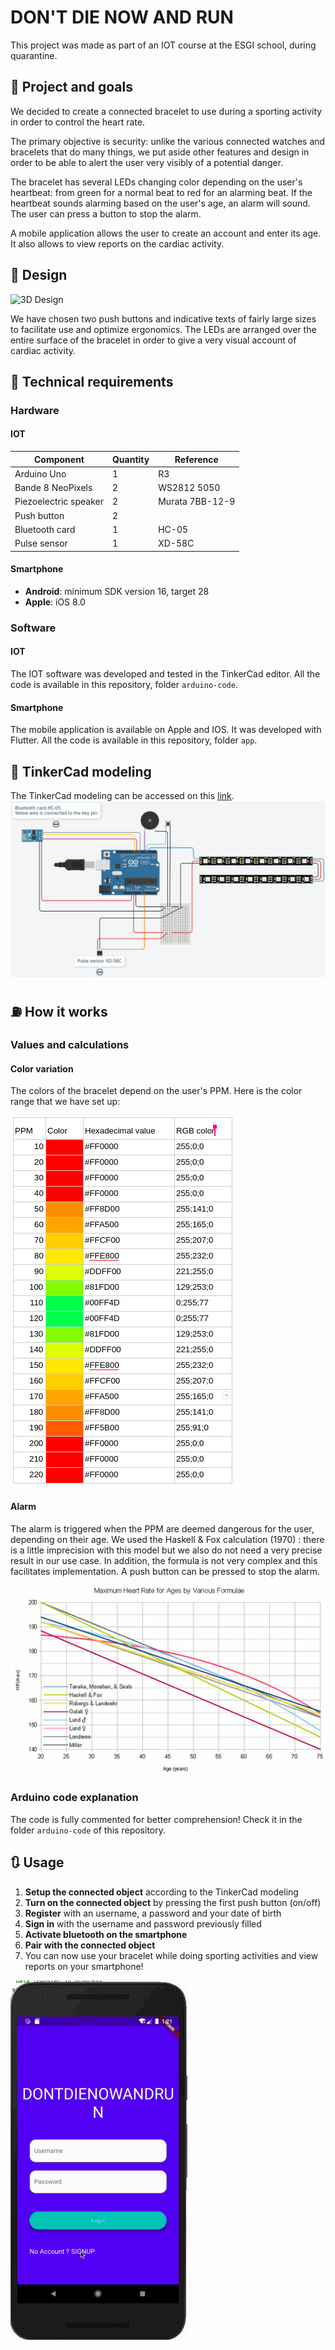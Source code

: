 # DON'T DIE NOW AND RUN

This project was made as part of an IOT course at the ESGI school, during quarantine.

## :checkered_flag: Project and goals

We decided to create a connected bracelet to use during a sporting activity in order to control the heart rate.

The primary objective is security: unlike the various connected watches and bracelets that do many things, we put aside other features and design in order to be able to alert the user very visibly of a potential danger.

The bracelet has several LEDs changing color depending on the user's heartbeat: from green for a normal beat to red for an alarming beat. If the heartbeat sounds alarming based on the user's age, an alarm will sound. The user can press a button to stop the alarm.

A mobile application allows the user to create an account and enter its age. It also allows to view reports on the cardiac activity.

## :rainbow: Design 

![3D Design](resources/design_3d.gif "3D Design")

We have chosen two push buttons and indicative texts of fairly large sizes to facilitate use and optimize ergonomics.
The LEDs are arranged over the entire surface of the bracelet in order to give a very visual account of cardiac activity.

## :wrench: Technical requirements

### Hardware
#### IOT

|        Component        | Quantity |   Reference    |
| ----------------------- | -------- | -------------  |
| Arduino Uno             | 1        | R3             |
| Bande 8 NeoPixels       | 2        | WS2812 5050    |
| Piezoelectric speaker   | 2        | Murata 7BB-12-9|
| Push button             | 2        |                |
| Bluetooth card          | 1        | HC-05          |
| Pulse sensor            | 1        | XD-58C         |

#### Smartphone

* **Android**: minimum SDK version 16, target 28
* **Apple**: iOS 8.0

### Software
#### IOT
The IOT software was developed and tested in the TinkerCad editor.
All the code is available in this repository, folder `arduino-code`.
#### Smartphone
The mobile application is available on Apple and IOS. It was developed with Flutter.
All the code is available in this repository, folder `app`.

## :art: TinkerCad modeling
The TinkerCad modeling can be accessed on this [link]().
![TinkerCad model](resources/tinkercad_model.png "TinkerCad model")

## :fuelpump: How it works

### Values and calculations
#### Color variation
The colors of the bracelet depend on the user's PPM.
Here is the color range that we have set up:

![Color range](resources/ppm_colors.png "PPM Colors")

#### Alarm
The alarm is triggered when the PPM are deemed dangerous for the user, depending on their age.
We used the Haskell & Fox calculation (1970) : there is a little imprecision with this model but we also do not need a very precise result in our use case. In addition, the formula is not very complex and this facilitates implementation.
A push button can be pressed to stop the alarm.

![PPM chart](resources/ppm_chart.png "PPM Chart")

### Arduino code explanation
The code is fully commented for better comprehension! Check it in the folder `arduino-code` of this repository.

## :arrows_clockwise: Usage

1. **Setup the connected object** according to the TinkerCad modeling
2. **Turn on the connected object** by pressing the first push button (on/off)
3. **Register** with an username, a password and your date of birth
4. **Sign in** with the username and password previously filled
5. **Activate bluetooth on the smartphone**
6. **Pair with the connected object**
7. You can now use your bracelet while doing sporting activities and view reports on your smartphone!

![Mobile app](resources/mobile-app.gif "Mobile app")
